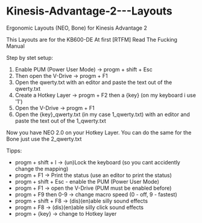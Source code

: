 # Kinesis-Advantage-2---Layouts
Ergonomic Layouts (NEO, Bone) for Kinesis Advantage 2

This Layouts are for the KB600-DE
At first [RTFM] Read The Fucking Manual

Step by stet setup:
1. Enable PUM (Power User Mode) -> progm + shift + Esc
2. Then open the V-Drive -> progm + F1
3. Open the qwerty.txt with an editor and paste the text out of the qwerty.txt
4. Create a Hotkey Layer -> progm + F2 then a {key} (on my keyboard i use '1')
5. Open the V-Drive -> progm + F1
6. Open the {key}_qwerty.txt (in my case 1_qwerty.txt) with an editor and paste the text out of the 1_qwerty.txt

Now you have NEO 2.0 on your Hotkey Layer.
You can do the same for the Bone just use the 2_qwerty.txt

Tipps:
- progm + shift + l -> (un)Lock the keyboard (so you cant accidently change the mapping)
- progm + F1 -> Print the status (use an editor to print the status)
- progm + shift + Esc - enable the PUM (Power User Mode)
- progm + F1 -> open the V-Drive (PUM must be enabled before)
- progm + F9  then 0-9 -> change macro speed (0 - off, 9 - fastest)
- progm + shift + F8 -> (dis)(en)able silly sound effects
- progm + F8 -> (dis)(en)able silly click sound effects
- progm + {key} -> change to Hotkey layer
